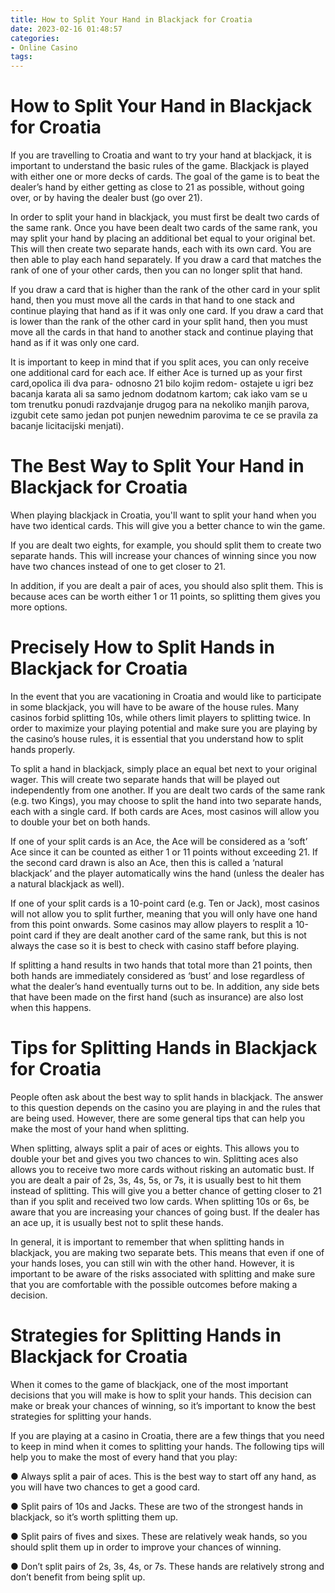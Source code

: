```yaml
---
title: How to Split Your Hand in Blackjack for Croatia
date: 2023-02-16 01:48:57
categories:
- Online Casino
tags:
---
```



#  How to Split Your Hand in Blackjack for Croatia

If you are travelling to Croatia and want to try your hand at blackjack, it is important to understand the basic rules of the game. Blackjack is played with either one or more decks of cards. The goal of the game is to beat the dealer’s hand by either getting as close to 21 as possible, without going over, or by having the dealer bust (go over 21).

In order to split your hand in blackjack, you must first be dealt two cards of the same rank. Once you have been dealt two cards of the same rank, you may split your hand by placing an additional bet equal to your original bet. This will then create two separate hands, each with its own card. You are then able to play each hand separately. If you draw a card that matches the rank of one of your other cards, then you can no longer split that hand.

If you draw a card that is higher than the rank of the other card in your split hand, then you must move all the cards in that hand to one stack and continue playing that hand as if it was only one card. If you draw a card that is lower than the rank of the other card in your split hand, then you must move all the cards in that hand to another stack and continue playing that hand as if it was only one card.

It is important to keep in mind that if you split aces, you can only receive one additional card for each ace. If either Ace is turned up as your first card,opolica ili dva para- odnosno 21 bilo kojim redom- ostajete u igri bez bacanja karata ali sa samo jednom dodatnom kartom; cak iako vam se u tom trenutku ponudi razdvajanje drugog para na nekoliko manjih parova, izgubit cete samo jedan pot punjen newednim parovima te ce se pravila za bacanje licitacijski menjati).

#  The Best Way to Split Your Hand in Blackjack for Croatia

When playing blackjack in Croatia, you'll want to split your hand when you have two identical cards. This will give you a better chance to win the game.

If you are dealt two eights, for example, you should split them to create two separate hands. This will increase your chances of winning since you now have two chances instead of one to get closer to 21.

In addition, if you are dealt a pair of aces, you should also split them. This is because aces can be worth either 1 or 11 points, so splitting them gives you more options.

#  Precisely How to Split Hands in Blackjack for Croatia

In the event that you are vacationing in Croatia and would like to participate in some blackjack, you will have to be aware of the house rules. Many casinos forbid splitting 10s, while others limit players to splitting twice. In order to maximize your playing potential and make sure you are playing by the casino’s house rules, it is essential that you understand how to split hands properly.

To split a hand in blackjack, simply place an equal bet next to your original wager. This will create two separate hands that will be played out independently from one another. If you are dealt two cards of the same rank (e.g. two Kings), you may choose to split the hand into two separate hands, each with a single card. If both cards are Aces, most casinos will allow you to double your bet on both hands.

If one of your split cards is an Ace, the Ace will be considered as a ‘soft’ Ace since it can be counted as either 1 or 11 points without exceeding 21. If the second card drawn is also an Ace, then this is called a ‘natural blackjack’ and the player automatically wins the hand (unless the dealer has a natural blackjack as well).

If one of your split cards is a 10-point card (e.g. Ten or Jack), most casinos will not allow you to split further, meaning that you will only have one hand from this point onwards. Some casinos may allow players to resplit a 10-point card if they are dealt another card of the same rank, but this is not always the case so it is best to check with casino staff before playing.

If splitting a hand results in two hands that total more than 21 points, then both hands are immediately considered as ‘bust’ and lose regardless of what the dealer’s hand eventually turns out to be. In addition, any side bets that have been made on the first hand (such as insurance) are also lost when this happens.

#  Tips for Splitting Hands in Blackjack for Croatia

People often ask about the best way to split hands in blackjack. The answer to this question depends on the casino you are playing in and the rules that are being used. However, there are some general tips that can help you make the most of your hand when splitting.

When splitting, always split a pair of aces or eights. This allows you to double your bet and gives you two chances to win. Splitting aces also allows you to receive two more cards without risking an automatic bust. If you are dealt a pair of 2s, 3s, 4s, 5s, or 7s, it is usually best to hit them instead of splitting. This will give you a better chance of getting closer to 21 than if you split and received two low cards. When splitting 10s or 6s, be aware that you are increasing your chances of going bust. If the dealer has an ace up, it is usually best not to split these hands.

In general, it is important to remember that when splitting hands in blackjack, you are making two separate bets. This means that even if one of your hands loses, you can still win with the other hand. However, it is important to be aware of the risks associated with splitting and make sure that you are comfortable with the possible outcomes before making a decision.

#  Strategies for Splitting Hands in Blackjack for Croatia

When it comes to the game of blackjack, one of the most important decisions that you will make is how to split your hands. This decision can make or break your chances of winning, so it’s important to know the best strategies for splitting your hands.

If you are playing at a casino in Croatia, there are a few things that you need to keep in mind when it comes to splitting your hands. The following tips will help you to make the most of every hand that you play:

● Always split a pair of aces. This is the best way to start off any hand, as you will have two chances to get a good card.

● Split pairs of 10s and Jacks. These are two of the strongest hands in blackjack, so it’s worth splitting them up.

● Split pairs of fives and sixes. These are relatively weak hands, so you should split them up in order to improve your chances of winning.

● Don’t split pairs of 2s, 3s, 4s, or 7s. These hands are relatively strong and don’t benefit from being split up.